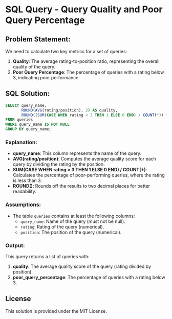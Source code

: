 
# SQL Query - Query Quality and Poor Query Percentage

## Problem Statement:
We need to calculate two key metrics for a set of queries:
1. **Quality**: The average rating-to-position ratio, representing the overall quality of the query.
2. **Poor Query Percentage**: The percentage of queries with a rating below 3, indicating poor performance.

## SQL Solution:

```sql
SELECT query_name, 
       ROUND(AVG(rating/position), 2) AS quality,
       ROUND((SUM(CASE WHEN rating < 3 THEN 1 ELSE 0 END) / COUNT(*)) * 100, 2) AS poor_query_percentage
FROM queries 
WHERE query_name IS NOT NULL
GROUP BY query_name;
```

### Explanation:

- **query_name**: This column represents the name of the query.
- **AVG(rating/position)**: Computes the average quality score for each query by dividing the rating by the position.
- **SUM(CASE WHEN rating < 3 THEN 1 ELSE 0 END) / COUNT(*)**: Calculates the percentage of poor-performing queries, where the rating is less than 3.
- **ROUND()**: Rounds off the results to two decimal places for better readability.

### Assumptions:
- The table `queries` contains at least the following columns:
  - `query_name`: Name of the query (must not be null).
  - `rating`: Rating of the query (numerical).
  - `position`: The position of the query (numerical).

### Output:
This query returns a list of queries with:
1. **quality**: The average quality score of the query (rating divided by position).
2. **poor_query_percentage**: The percentage of queries with a rating below 3.

## License
This solution is provided under the MIT License.
